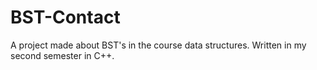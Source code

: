 # BST-Contact

A project made about BST's in the course data structures. Written in my second semester in C++.
